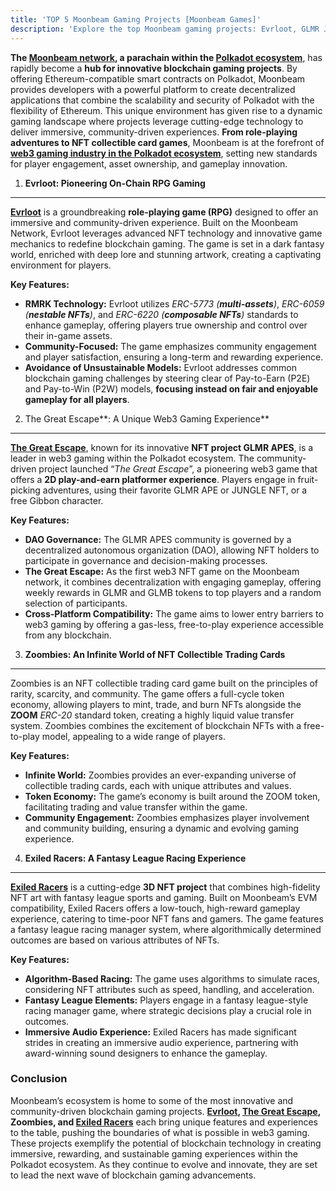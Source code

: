 ```yaml
---
title: 'TOP 5 Moonbeam Gaming Projects [Moonbeam Games]'
description: 'Explore the top Moonbeam gaming projects: Evrloot, GLMR Jungle, Zoombies, and Exiled Racers. Innovative blockchain games redefined.'
---
```

**The [Moonbeam network](https://dablock.com/dapps/moonbeam-network/), a parachain within the [Polkadot ecosystem](https://dablock.com/ecosystem/)**, has rapidly become a **hub for innovative blockchain gaming projects**. By offering Ethereum-compatible smart contracts on Polkadot, Moonbeam provides developers with a powerful platform to create decentralized applications that combine the scalability and security of Polkadot with the flexibility of Ethereum. This unique environment has given rise to a dynamic gaming landscape where projects leverage cutting-edge technology to deliver immersive, community-driven experiences. **From role-playing adventures to NFT collectible card games**, Moonbeam is at the forefront of [**web3 gaming industry in the Polkadot ecosystem**](https://dablock.com/polkadot-gaming-projects/), setting new standards for player engagement, asset ownership, and gameplay innovation.

1. **Evrloot: Pioneering On-Chain RPG Gaming**
----------------------------------------------

[**Evrloot**](https://dablock.com/dapps/evrloot/) is a groundbreaking **role-playing game (RPG)** designed to offer an immersive and community-driven experience. Built on the Moonbeam Network, Evrloot leverages advanced NFT technology and innovative game mechanics to redefine blockchain gaming. The game is set in a dark fantasy world, enriched with deep lore and stunning artwork, creating a captivating environment for players.

**Key Features:**

- **RMRK Technology:** Evrloot utilizes *ERC-5773 (**multi-assets**)*, *ERC-6059 (**nestable NFTs**)*, and *ERC-6220 (**composable NFTs**)* standards to enhance gameplay, offering players true ownership and control over their in-game assets.
- **Community-Focused:** The game emphasizes community engagement and player satisfaction, ensuring a long-term and rewarding experience.
- **Avoidance of Unsustainable Models:** Evrloot addresses common blockchain gaming challenges by steering clear of Pay-to-Earn (P2E) and Pay-to-Win (P2W) models, **focusing instead on fair and enjoyable gameplay for all players**.

2. The Great Escape**: A Unique Web3 Gaming Experience**
--------------------------------------------------------

[**The Great Escape**](https://dablock.com/dapps/glmr-apes-the-great-escape/), known for its innovative **NFT project GLMR APES**, is a leader in web3 gaming within the Polkadot ecosystem. The community-driven project launched “*The Great Escape*”, a pioneering web3 game that offers a **2D play-and-earn platformer experience**. Players engage in fruit-picking adventures, using their favorite GLMR APE or JUNGLE NFT, or a free Gibbon character.

**Key Features:**

- **DAO Governance:** The GLMR APES community is governed by a decentralized autonomous organization (DAO), allowing NFT holders to participate in governance and decision-making processes.
- **The Great Escape:** As the first web3 NFT game on the Moonbeam network, it combines decentralization with engaging gameplay, offering weekly rewards in GLMR and GLMB tokens to top players and a random selection of participants.
- **Cross-Platform Compatibility:** The game aims to lower entry barriers to web3 gaming by offering a gas-less, free-to-play experience accessible from any blockchain.

3. **Zoombies: An Infinite World of NFT Collectible Trading Cards**
-------------------------------------------------------------------

Zoombies is an NFT collectible trading card game built on the principles of rarity, scarcity, and community. The game offers a full-cycle token economy, allowing players to mint, trade, and burn NFTs alongside the **ZOOM** *ERC-20* standard token, creating a highly liquid value transfer system. Zoombies combines the excitement of blockchain NFTs with a free-to-play model, appealing to a wide range of players.

**Key Features:**

- **Infinite World:** Zoombies provides an ever-expanding universe of collectible trading cards, each with unique attributes and values.
- **Token Economy:** The game’s economy is built around the ZOOM token, facilitating trading and value transfer within the game.
- **Community Engagement:** Zoombies emphasizes player involvement and community building, ensuring a dynamic and evolving gaming experience.

4. **Exiled Racers: A Fantasy League Racing Experience**
--------------------------------------------------------

[**Exiled Racers**](https://dablock.com/dapps/exiled-racers/) is a cutting-edge **3D NFT project** that combines high-fidelity NFT art with fantasy league sports and gaming. Built on Moonbeam’s EVM compatibility, Exiled Racers offers a low-touch, high-reward gameplay experience, catering to time-poor NFT fans and gamers. The game features a fantasy league racing manager system, where algorithmically determined outcomes are based on various attributes of NFTs.

**Key Features:**

- **Algorithm-Based Racing:** The game uses algorithms to simulate races, considering NFT attributes such as speed, handling, and acceleration.
- **Fantasy League Elements:** Players engage in a fantasy league-style racing manager game, where strategic decisions play a crucial role in outcomes.
- **Immersive Audio Experience:** Exiled Racers has made significant strides in creating an immersive audio experience, partnering with award-winning sound designers to enhance the gameplay.

### Conclusion

Moonbeam’s ecosystem is home to some of the most innovative and community-driven blockchain gaming projects. **[Evrloot](https://dablock.com/dapps/evrloot/), [The Great Escape](https://dablock.com/dapps/glmr-apes-the-great-escape/), Zoombies, and [Exiled Racers](https://dablock.com/dapps/exiled-racers/)** each bring unique features and experiences to the table, pushing the boundaries of what is possible in web3 gaming. These projects exemplify the potential of blockchain technology in creating immersive, rewarding, and sustainable gaming experiences within the Polkadot ecosystem. As they continue to evolve and innovate, they are set to lead the next wave of blockchain gaming advancements.